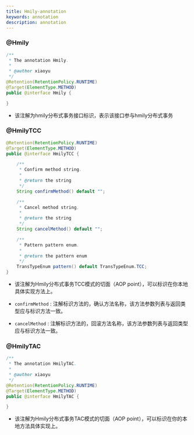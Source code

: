 ```yaml
---
title: Hmily-annotation
keywords: annotation
description: annotation
---
```


### @Hmily

```java
/**
 * The annotation Hmily.
 *
 * @author xiaoyu
 */
@Retention(RetentionPolicy.RUNTIME)
@Target(ElementType.METHOD)
public @interface Hmily {

}
```

 * 该注解为hmily分布式事务接口标识，表示该接口参与hmily分布式事务

### @HmilyTCC

```java
@Retention(RetentionPolicy.RUNTIME)
@Target(ElementType.METHOD)
public @interface HmilyTCC {

    /**
     * Confirm method string.
     *
     * @return the string
     */
    String confirmMethod() default "";

    /**
     * Cancel method string.
     *
     * @return the string
     */
    String cancelMethod() default "";

    /**
     * Pattern pattern enum.
     *
     * @return the pattern enum
     */
    TransTypeEnum pattern() default TransTypeEnum.TCC;
}
```

  * 该注解为Hmily分布式事务TCC模式的切面（AOP point），可以标识在你本地具体实现方法上。

  * `confirmMethod` : 注解标识方法的，确认方法名称，该方法参数列表与返回类型应与标识方法一致。

  * `cancelMethod` :  注解标识方法的，回滚方法名称，该方法参数列表与返回类型应与标识方法一致。


### @HmilyTAC

```java
/**
 * The annotation HmilyTAC.
 *
 * @author xiaoyu
 */
@Retention(RetentionPolicy.RUNTIME)
@Target(ElementType.METHOD)
public @interface HmilyTAC {

}
```

 * 该注解为Hmily分布式事务TAC模式的切面（AOP point），可以标识在你的本地方法具体实现上。

